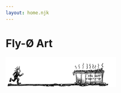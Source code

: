 ```yaml
---
layout: home.njk
---
```


# Fly-Ø Art

![A punk jumping into a dumpster](images/reduced_dumster_diving.gif)
